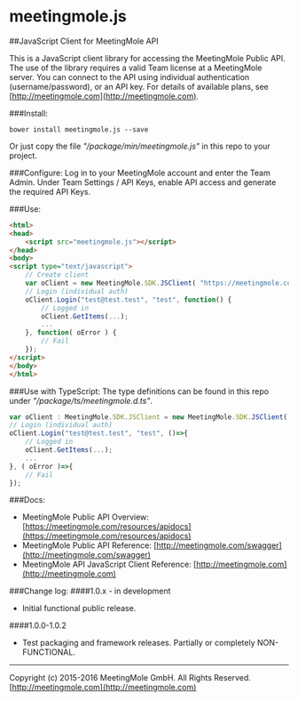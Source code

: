 # meetingmole.js
##JavaScript Client for MeetingMole API 

This is a JavaScript client library for accessing the MeetingMole Public API. The use of the library requires a valid Team license at a MeetingMole server. You can connect to the API using individual authentication (username/password), or an API key. For details of available plans, see [http://meetingmole.com](http://meetingmole.com).

###Install: 
```
bower install meetingmole.js --save
```
Or just copy the file *"/package/min/meetingmole.js"* in this repo to your project.


###Configure:
Log in to your MeetingMole account and enter the Team Admin. Under Team Settings / API Keys, enable API access and generate the required API Keys.


###Use:
```html
<html>
<head>
	<script src="meetingmole.js"></script>
</head>
<body>
<script type="text/javascript">
	// Create client
	var oClient = new MeetingMole.SDK.JSClient( "https://meetingmole.com" );
	// Login (individual auth)
	oClient.Login("test@test.test", "test", function() { 
		// Logged in
		oClient.GetItems(...);
		...
	}, function( oError ) {
		// Fail
	});
</script>
</body>
</html>
```

###Use with TypeScript:
The type definitions can be found in this repo under *"/package/ts/meetingmole.d.ts"*. 
```typescript
var oClient : MeetingMole.SDK.JSClient = new MeetingMole.SDK.JSClient( "https://meetingmole.com" );
// Login (individual auth)
oClient.Login("test@test.test", "test", ()=>{ 
	// Logged in
	oClient.GetItems(...);
	...
}, ( oError )=>{
	// Fail
});
```

###Docs:
+ MeetingMole Public API Overview: [https://meetingmole.com/resources/apidocs](https://meetingmole.com/resources/apidocs)
+ MeetingMole Public API Reference: [http://meetingmole.com/swagger](http://meetingmole.com/swagger)
+ MeetingMole API JavaScript Client Reference: [http://meetingmole.com](http://meetingmole.com)

###Change log:
####1.0.x - in development
+ Initial functional public release.

####1.0.0-1.0.2
+ Test packaging and framework releases. Partially or completely NON-FUNCTIONAL.

___

Copyright (c) 2015-2016 MeetingMole GmbH. All Rights Reserved. [http://meetingmole.com](http://meetingmole.com)
